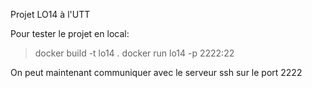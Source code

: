 Projet LO14 à l'UTT

Pour tester le projet en local:

> docker build -t lo14 .
> docker run lo14 -p 2222:22

On peut maintenant communiquer avec le serveur ssh sur le port 2222